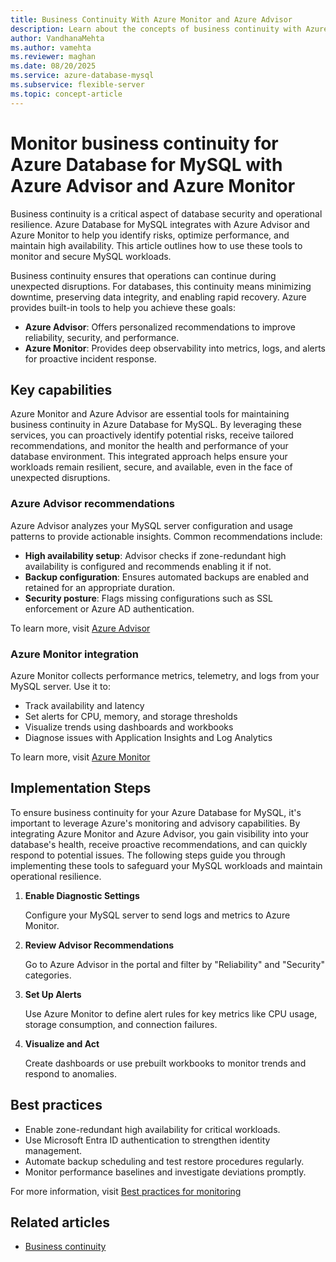 ```yaml
---
title: Business Continuity With Azure Monitor and Azure Advisor
description: Learn about the concepts of business continuity with Azure Monitor and Azure Advisor in Azure Database for MySQL - Flexible Server.
author: VandhanaMehta
ms.author: vamehta
ms.reviewer: maghan
ms.date: 08/20/2025
ms.service: azure-database-mysql
ms.subservice: flexible-server
ms.topic: concept-article
---
```


# Monitor business continuity for Azure Database for MySQL with Azure Advisor and Azure Monitor

Business continuity is a critical aspect of database security and operational resilience. Azure Database for MySQL integrates with Azure Advisor and Azure Monitor to help you identify risks, optimize performance, and maintain high availability. This article outlines how to use these tools to monitor and secure MySQL workloads.

Business continuity ensures that operations can continue during unexpected disruptions. For databases, this continuity means minimizing downtime, preserving data integrity, and enabling rapid recovery. Azure provides built-in tools to help you achieve these goals:

- **Azure Advisor**: Offers personalized recommendations to improve reliability, security, and performance.
- **Azure Monitor**: Provides deep observability into metrics, logs, and alerts for proactive incident response.

## Key capabilities

Azure Monitor and Azure Advisor are essential tools for maintaining business continuity in Azure Database for MySQL. By leveraging these services, you can proactively identify potential risks, receive tailored recommendations, and monitor the health and performance of your database environment. This integrated approach helps ensure your workloads remain resilient, secure, and available, even in the face of unexpected disruptions.

### Azure Advisor recommendations

Azure Advisor analyzes your MySQL server configuration and usage patterns to provide actionable insights. Common recommendations include:

- **High availability setup**: Advisor checks if zone-redundant high availability is configured and recommends enabling it if not.
- **Backup configuration**: Ensures automated backups are enabled and retained for an appropriate duration.
- **Security posture**: Flags missing configurations such as SSL enforcement or Azure AD authentication.

To learn more, visit [Azure Advisor](concepts-azure-advisor-recommendations.md)

### Azure Monitor integration

Azure Monitor collects performance metrics, telemetry, and logs from your MySQL server. Use it to:

- Track availability and latency
- Set alerts for CPU, memory, and storage thresholds
- Visualize trends using dashboards and workbooks
- Diagnose issues with Application Insights and Log Analytics

To learn more, visit [Azure Monitor](/azure/azure-monitor/metrics/data-platform-metrics)

## Implementation Steps

To ensure business continuity for your Azure Database for MySQL, it's important to leverage Azure's monitoring and advisory capabilities. By integrating Azure Monitor and Azure Advisor, you gain visibility into your database's health, receive proactive recommendations, and can quickly respond to potential issues. The following steps guide you through implementing these tools to safeguard your MySQL workloads and maintain operational resilience.

1. **Enable Diagnostic Settings**

   Configure your MySQL server to send logs and metrics to Azure Monitor.

1. **Review Advisor Recommendations**

   Go to Azure Advisor in the portal and filter by "Reliability" and "Security" categories.

1. **Set Up Alerts**

   Use Azure Monitor to define alert rules for key metrics like CPU usage, storage consumption, and connection failures.

1. **Visualize and Act**

   Create dashboards or use prebuilt workbooks to monitor trends and respond to anomalies.

## Best practices

- Enable zone-redundant high availability for critical workloads.
- Use Microsoft Entra ID authentication to strengthen identity management.
- Automate backup scheduling and test restore procedures regularly.
- Monitor performance baselines and investigate deviations promptly.

For more information, visit [Best practices for monitoring](concept-monitoring-best-practices.md)

## Related articles

- [Business continuity](concepts-business-continuity.md)

